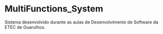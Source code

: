 # MultiFunctions_System
 Sistema desenvolvido durante as aulas de Desenvolvimento de Software da ETEC de Guarulhos.
